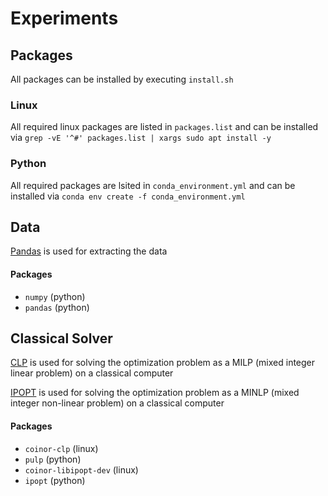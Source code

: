 # Experiments

## Packages

All packages can be installed by executing `install.sh`

### Linux

All required linux packages are listed in `packages.list`
and can be installed via `grep -vE '^#' packages.list | xargs sudo apt install -y`

### Python

All required packages are lsited in `conda_environment.yml`
and can be installed via `conda env create -f conda_environment.yml`

## Data

[Pandas]() is used for extracting the data

#### Packages

- `numpy` (python)
- `pandas` (python)

## Classical Solver

[CLP]() is used for solving the optimization problem
as a MILP (mixed integer linear problem) on a classical computer

[IPOPT]() is used for solving the optimization problem as
a MINLP (mixed integer non-linear problem) on a classical computer

#### Packages

- `coinor-clp` (linux)
- `pulp` (python)
- `coinor-libipopt-dev` (linux)
- `ipopt` (python)

